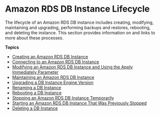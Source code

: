 # Amazon RDS DB Instance Lifecycle<a name="CHAP_CommonTasks"></a>

The lifecycle of an Amazon RDS DB instance includes creating, modifying, maintaining and upgrading, performing backups and restores, rebooting, and deleting the instance\. This section provides information on and links to more about these processes\. 

**Topics**
+ [Creating an Amazon RDS DB Instance](CHAP_CommonTasks.Create.md)
+ [Connecting to an Amazon RDS DB Instance](CHAP_CommonTasks.Connect.md)
+ [Modifying an Amazon RDS DB Instance and Using the Apply Immediately Parameter](Overview.DBInstance.Modifying.md)
+ [Maintaining an Amazon RDS DB Instance](USER_UpgradeDBInstance.Maintenance.md)
+ [Upgrading a DB Instance Engine Version](USER_UpgradeDBInstance.Upgrading.md)
+ [Renaming a DB Instance](USER_RenameInstance.md)
+ [Rebooting a DB Instance](USER_RebootInstance.md)
+ [Stopping an Amazon RDS DB Instance Temporarily](USER_StopInstance.md)
+ [Starting an Amazon RDS DB Instance That Was Previously Stopped](USER_StartInstance.md)
+ [Deleting a DB Instance](USER_DeleteInstance.md)